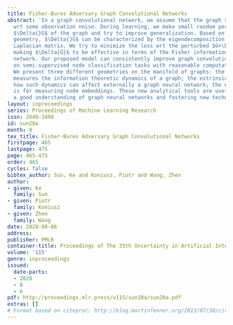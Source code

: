 ```yaml
---
title: Fisher-Bures Adversary Graph Convolutional Networks
abstract: 'In a graph convolutional network, we assume that the graph $G$ is generated
  wrt some observation noise. During learning, we make small random perturbations
  $\Delta{}G$ of the graph and try to improve generalization. Based on quantum information
  geometry, $\Delta{}G$ can be characterized by the eigendecomposition of the graph
  Laplacian matrix. We try to minimize the loss wrt the perturbed $G+\Delta{G}$ while
  making $\Delta{G}$ to be effective in terms of the Fisher information of the neural
  network. Our proposed model can consistently improve graph convolutional networks
  on semi-supervised node classification tasks with reasonable computational overhead.
  We present three different geometries on the manifold of graphs: the intrinsic geometry
  measures the information theoretic dynamics of a graph; the extrinsic geometry characterizes
  how such dynamics can affect externally a graph neural network; the embedding geometry
  is for measuring node embeddings. These new analytical tools are useful in developing
  a good understanding of graph neural networks and fostering new techniques.'
layout: inproceedings
series: Proceedings of Machine Learning Research
issn: 2640-3498
id: sun20a
month: 0
tex_title: Fisher-Bures Adversary Graph Convolutional Networks
firstpage: 465
lastpage: 475
page: 465-475
order: 465
cycles: false
bibtex_author: Sun, Ke and Koniusz, Piotr and Wang, Zhen
author:
- given: Ke
  family: Sun
- given: Piotr
  family: Koniusz
- given: Zhen
  family: Wang
date: 2020-08-06
address: 
publisher: PMLR
container-title: Proceedings of The 35th Uncertainty in Artificial Intelligence Conference
volume: '115'
genre: inproceedings
issued:
  date-parts:
  - 2020
  - 8
  - 6
pdf: http://proceedings.mlr.press/v115/sun20a/sun20a.pdf
extras: []
# Format based on citeproc: http://blog.martinfenner.org/2013/07/30/citeproc-yaml-for-bibliographies/
---
```

